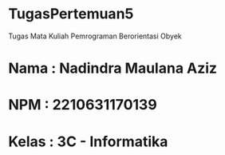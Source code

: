 # TugasPertemuan5
Tugas Mata Kuliah Pemrograman Berorientasi Obyek

# Nama  : Nadindra Maulana Aziz
# NPM   : 2210631170139
# Kelas : 3C - Informatika
